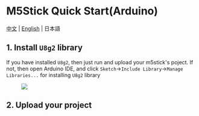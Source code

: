 # M5Stick Quick Start(Arduino)

[中文](zh_CN/quick_start/m5core/m5stick_get_started_arduino) | [English](en/quick_start/m5core/m5stick_get_started_arduino) | 日本語

## 1. Install `U8g2` library

If you have installed `U8g2`, then just run and upload your m5stick's poject.
If not, then open Arduino IDE, and click `Sketch`->`Include Library`->`Manage Libraries...` for installing `U8g2` library

<figure>
  <img src="assets/img/getting_started_pics/m5stack_core/get_started_with_m5stick/install_u8g2.png">
</figure>

## 2. Upload your project
